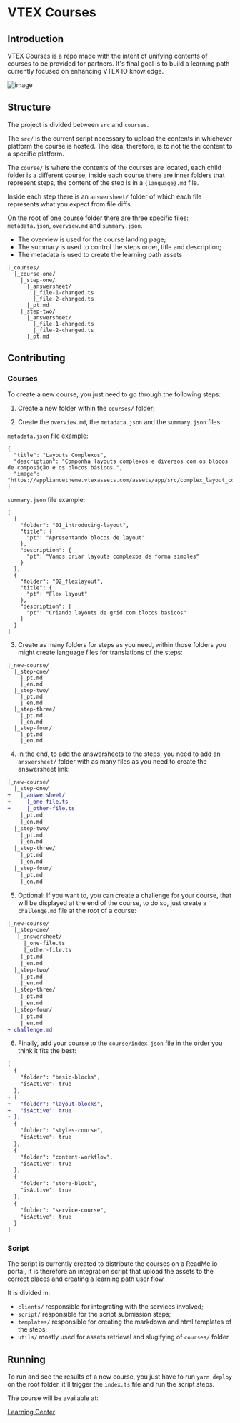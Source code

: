 # VTEX Courses

## Introduction

VTEX Courses is a repo made with the intent of unifying contents of courses to be provided for partners. It's final goal is to build a learning path currently focused on enhancing VTEX IO knowledge.

![image](https://user-images.githubusercontent.com/18701182/92618379-ad04a380-f296-11ea-8ed2-ca4c8abb7668.png)

## Structure

The project is divided between `src` and `courses`.

The `src/` is the current script necessary to upload the contents in whichever platform the course is hosted. The idea, therefore, is to not tie the content to a specific platform.

The `course/` is where the contents of the courses are located, each child folder is a different course, inside each course there are inner folders that represent steps, the content of the step is in a `{language}.md` file.

Inside each step there is an `answersheet/` folder of which each file represents what you expect from file diffs.

On the root of one course folder there are three specific files: `metadata.json`, `overview.md` and `summary.json`.

- The overview is used for the course landing page;
- The summary is used to control the steps order, title and description;
- The metadata is used to create the learning path assets

```
|_courses/
  |_course-one/
    |_step-one/
      |_answersheet/
        |_file-1-changed.ts
        |_file-2-changed.ts
      |_pt.md
    |_step-two/
      |_answersheet/
        |_file-1-changed.ts
        |_file-2-changed.ts
      |_pt.md
```

## Contributing

### Courses

To create a new course, you just need to go through the following steps:

1. Create a new folder within the `courses/` folder;

2. Create the `overview.md`, the `metadata.json` and the `summary.json` files:

`metadata.json` file example:

```
{
  "title": "Layouts Complexos",
  "description": "Componha layouts complexos e diversos com os blocos de composição e os blocos básicos.",
  "image": "https://appliancetheme.vtexassets.com/assets/app/src/complex_layout_course_icon___dcea05389ebe234d38cc35ec721fa346.svg"
}
```

`summary.json` file example:

```
[
  {
    "folder": "01_introducing-layout",
    "title": {
      "pt": "Apresentando blocos de layout"
    },
    "description": {
      "pt": "Vamos criar layouts complexos de forma simples"
    }
  },
  {
    "folder": "02_flexlayout",
    "title": {
      "pt": "Flex layout"
    },
    "description": {
      "pt": "Criando layouts de grid com blocos básicos"
    }
  }
]
```

3. Create as many folders for steps as you need, within those folders you might create language files for translations of the steps:

```
|_new-course/
  |_step-one/
    |_pt.md
    |_en.md
  |_step-two/
    |_pt.md
    |_en.md
  |_step-three/
    |_pt.md
    |_en.md
  |_step-four/
    |_pt.md
    |_en.md
```

4. In the end, to add the answersheets to the steps, you need to add an `answersheet/` folder with as many files as you need to create the answersheet link:

```diff
|_new-course/
  |_step-one/
+   |_answersheet/
+     |_one-file.ts
+     |_other-file.ts
    |_pt.md
    |_en.md
  |_step-two/
    |_pt.md
    |_en.md
  |_step-three/
    |_pt.md
    |_en.md
  |_step-four/
    |_pt.md
    |_en.md
```

5. Optional: If you want to, you can create a challenge for your course, that will be displayed at the end of the course, to do so, just create a `challenge.md` file at the root of a course:

```diff
|_new-course/
  |_step-one/
   |_answersheet/
     |_one-file.ts
     |_other-file.ts
    |_pt.md
    |_en.md
  |_step-two/
    |_pt.md
    |_en.md
  |_step-three/
    |_pt.md
    |_en.md
  |_step-four/
    |_pt.md
    |_en.md
+ challenge.md
```

6. Finally, add your course to the `course/index.json` file in the order you think it fits the best:

```diff
[
  {
    "folder": "basic-blocks",
    "isActive": true
  },
+ {
+   "folder": "layout-blocks",
+   "isActive": true
+ },
  {
    "folder": "styles-course",
    "isActive": true
  },
  {
    "folder": "content-workflow",
    "isActive": true
  },
  {
    "folder": "store-block",
    "isActive": true
  },
  {
    "folder": "service-course",
    "isActive": true
  }
]
```

### Script

The script is currently created to distribute the courses on a ReadMe.io portal, it is therefore an integration script that upload the assets to the correct places and creating a learning path user flow.

It is divided in:

- `clients/` responsible for integrating with the services involved;
- `script/` responsible for the script submission steps;
- `templates/` responsible for creating the markdown and html templates of the steps;
- `utils/` mostly used for assets retrieval and slugifying of `courses/` folder

## Running

To run and see the results of a new course, you just have to run `yarn deploy` on the root folder, it'll trigger the `index.ts` file and run the script steps.

The course will be available at:

[Learning Center](https://learn.vtex.com/)
